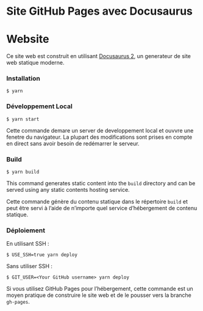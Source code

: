 # Site GitHub Pages avec Docusaurus

# Website

Ce site web est construit en utilisant [Docusaurus 2](https://docusaurus.io/fr/), un generateur de site web statique moderne.

### Installation

```
$ yarn
```

### Développement Local

```
$ yarn start
```

Cette commande demare un server de developpement local et ouvvre une fenetre du navigateur. La plupart des modifications sont prises en compte en direct sans avoir besoin de redémarrer le serveur.

### Build

```
$ yarn build
```

This command generates static content into the `build` directory and can be served using any static contents hosting service.

Cette commande génère du contenu statique dans le répertoire `build` et peut être servi à l’aide de n’importe quel service d’hébergement de contenu statique.

### Déploiement

En utilisant SSH :

```
$ USE_SSH=true yarn deploy
```

Sans utiliser SSH :

```
$ GIT_USER=<Your GitHub username> yarn deploy
```

Si vous utilisez GitHub Pages pour l’hébergement, cette commande est un moyen pratique de construire le site web et de le pousser vers la branche `gh-pages`.
